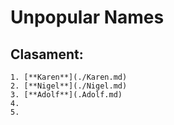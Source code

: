 # Unpopular Names

## Clasament:

    1. [**Karen**](./Karen.md)
    2. [**Nigel**](./Nigel.md)
    3. [**Adolf**](.Adolf.md)
    4.
    5.
